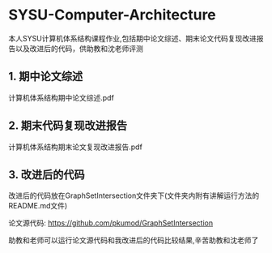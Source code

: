 # SYSU-Computer-Architecture
本人SYSU计算机体系结构课程作业,包括期中论文综述、期末论文代码复现改进报告以及改进后的代码，供助教和沈老师评测
## 1. 期中论文综述
计算机体系结构期中论文综述.pdf
## 2. 期末代码复现改进报告
计算机体系结构期末论文复现改进报告.pdf
## 3. 改进后的代码

改进后的代码放在GraphSetIntersection文件夹下(文件夹内附有讲解运行方法的README.md文件)

论文源代码:  https://github.com/pkumod/GraphSetIntersection

助教和老师可以运行论文源代码和我改进后的代码比较结果,辛苦助教和沈老师了

